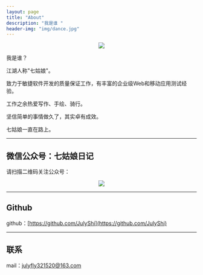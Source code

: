 ```yaml
---
layout: page
title: "About"
description: "我是谁 "
header-img: "img/dance.jpg"
---
```



<center>
    <p><img src="{{site.baseurl }}/img/favicon.png" align="center"></p>
</center>


我是谁？

江湖人称"七姑娘"。

致力于敏捷软件开发的质量保证工作，有丰富的企业级Web和移动应用测试经验。

工作之余热爱写作、手绘、骑行。

坚信简单的事情做久了，其实卓有成效。

七姑娘一直在路上。

---
## 微信公众号：七姑娘日记
<i class="fa fa-weixin" aria-hidden="true"></i> 请扫描二维码关注公众号：
<i class="fa fa-hand-o-down" aria-hidden="true"></i>
<center>
    <p><img src="{{site.baseurl }}/img/July-Wechat.jpg" align="center"></p>
</center>

---

## Github

<i class="fa fa-github" aria-hidden="true"></i>
github：[https://github.com/JulyShi](https://github.com/JulyShi) 

---

## 联系

<i class="fa fa-envelope-o" aria-hidden="true"></i>
mail：julyfly321520@163.com


